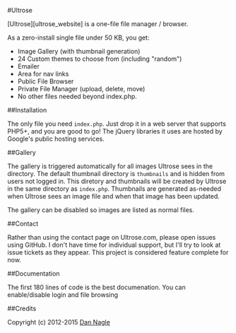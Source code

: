 #Ultrose

[Ultrose][ultrose_website] is a one-file file manager / browser.

As a zero-install single file under 50 KB, you get:

* Image Gallery (with thumbnail generation)
* 24 Custom themes to choose from (including "random")
* Emailer
* Area for nav links
* Public File Browser
* Private File Manager (upload, delete, move)
* No other files needed beyond index.php.

##Installation

The only file you need `index.php`. Just drop it in a web server that supports PHP5+, and you are good to go! The jQuery libraries it uses are hosted by Google's public hosting services.


##Gallery

The gallery is triggered automatically for all images Ultrose sees in the directory. The default thumbnail directory is `thumbnails` and is hidden from users not logged in. This diretory and thumbnails will be created by Ultrose in the same directory as `index.php`. Thumbnails are generated as-needed when Ultrose sees an image file and when that image has been updated.

The gallery can be disabled so images are listed as normal files.


##Contact

Rather than using the contact page on Ultrose.com, please open issues using GitHub. I don't have time for individual support, but I'll try to look at issue tickets as they appear. This project is considered feature complete for now.

##Documentation

The first 180 lines of code is the best documenation. You can enable/disable login and file browsing

##Credits

Copyright (c) 2012-2015 [Dan Nagle][personal_site]

[personal_site]: http://dannagle.com
